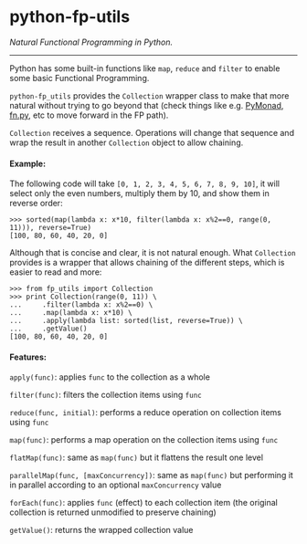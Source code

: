 # python-fp-utils

_Natural Functional Programming in Python._

___

Python has some built-in functions like `map`, `reduce` and `filter` to enable some basic Functional Programming.

`python-fp_utils` provides the `Collection` wrapper class to make that more natural without trying to go beyond that (check things like e.g. [PyMonad](https://bitbucket.org/jason_delaat/pymonad/), [fn.py](https://github.com/kachayev/fn.py), etc to move forward in the FP path).

`Collection` receives a sequence. Operations will change that sequence and wrap the result in another `Collection` object to allow chaining.

#### Example:

The following code will take `[0, 1, 2, 3, 4, 5, 6, 7, 8, 9, 10]`, it will select only the even numbers, multiply them by 10, and show them in reverse order:

```
>>> sorted(map(lambda x: x*10, filter(lambda x: x%2==0, range(0, 11))), reverse=True)
[100, 80, 60, 40, 20, 0]
```

Although that is concise and clear, it is not natural enough. What `Collection` provides is a wrapper that allows chaining of the different steps, which is easier to read and more:

```
>>> from fp_utils import Collection
>>> print Collection(range(0, 11)) \
...     .filter(lambda x: x%2==0) \
...     .map(lambda x: x*10) \
...     .apply(lambda list: sorted(list, reverse=True)) \
...     .getValue()
[100, 80, 60, 40, 20, 0]
```

#### Features:

`apply(func)`: applies `func` to the collection as a whole

`filter(func)`: filters the collection items using `func`

`reduce(func, initial)`: performs a reduce operation on collection items using `func`

`map(func)`: performs a map operation on the collection items using `func`

`flatMap(func)`: same as `map(func)` but it flattens the result one level

`parallelMap(func, [maxConcurrency])`: same as `map(func)` but performing it in parallel according to an optional `maxConcurrency` value

`forEach(func)`: applies `func` (effect) to each collection item (the original collection is returned unmodified to preserve chaining)

`getValue()`: returns the wrapped collection value

